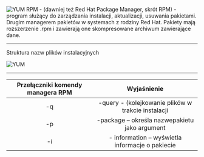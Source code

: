 ![YUM](1_04_02_1_packagemanager.png)
RPM - (dawniej też Red Hat Package Manager, skrót RPM) - program służący do zarządzania instalacji, aktualizacji, usuwania pakietami. Drugim managerem pakietów w systemach z rodziny Red Hat. Pakiety mają rozszerzenie .rpm i zawierają one skompresowane archiwum zawierające dane.

___
Struktura nazw plików instalacyjnych

![YUM](1_04_3_1_rpm.png)
____

| Przełączniki komendy managera RPM |                     Wyjaśnienie                    |
|:---------------------------------:|:--------------------------------------------------:|
|                 -q                | -query - (kolejkowanie plików w trakcie instalacji |
|                 -p                |    -package – określa nazwepakietu jako argument   |
|                 -i                |   - information – wyświetla informacje o pakiecie  |

